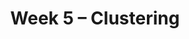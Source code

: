 ---
    title: Week 5 – Clustering
    weekNumber: 5
    days:
      - date: 2023-5-1
        events:
          "**LEC 13**{: .label .label-lecture } (coming soon)":
      - date: 2023-5-2
        events:
          "**HW 4**{: .label .label-hw } (coming soon)":
      - date: 2023-5-3
        events:
          "**LEC 14**{: .label .label-lecture } (coming soon)":
          "**GW 5**{: .label .label-disc } (coming soon)":
      - date: 2023-5-5
        events:
          "**EXAM**{: .label .label-exam } Midterm 1 (during lecture)":
---
